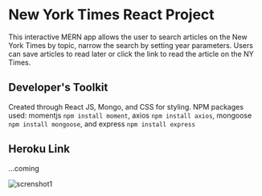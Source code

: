 # New York Times React Project
This interactive MERN app allows the user to search articles on the New York Times by topic, narrow the search by setting year parameters. Users can save articles to read later or click the link to read the article on the NY Times.

## Developer's Toolkit
Created through React JS, Mongo, and CSS for styling.
NPM packages used: momentjs `npm install moment`, axios `npm install axios`, mongoose `npm install mongoose`, and express `npm install express`

## Heroku Link
...coming

![screnshot1]('/client/public/screenshot1.png')
